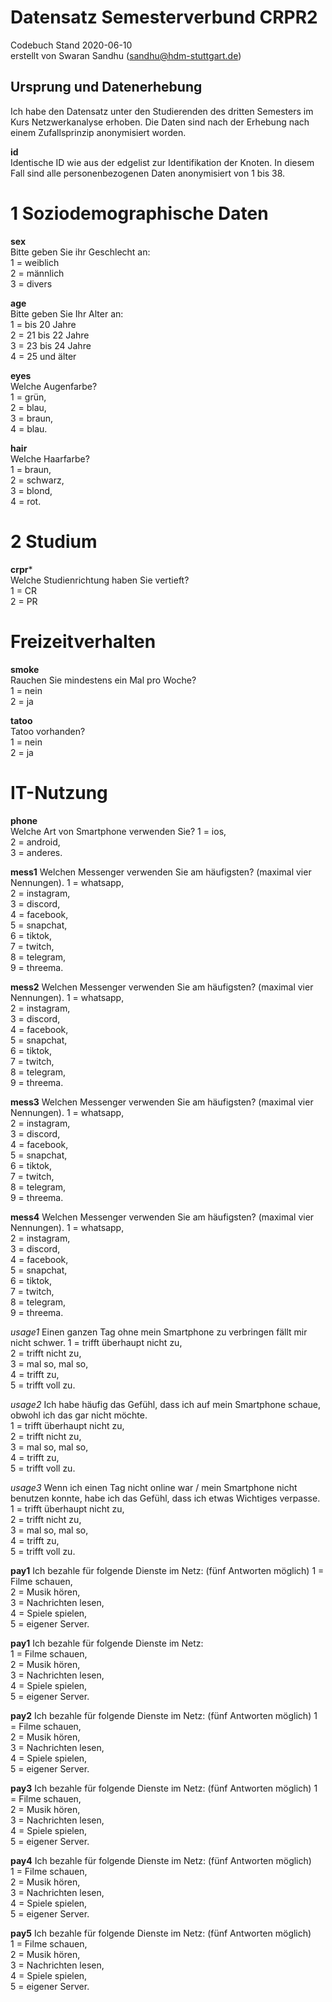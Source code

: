 # Datensatz Semesterverbund CRPR2 #
Codebuch Stand 2020-06-10  
erstellt von Swaran Sandhu (sandhu@hdm-stuttgart.de)


## Ursprung und Datenerhebung
Ich habe den Datensatz unter den Studierenden des dritten Semesters im Kurs Netzwerkanalyse erhoben. 
Die Daten sind nach der Erhebung nach einem Zufallsprinzip anonymisiert worden.

**id**  
Identische ID wie aus der edgelist zur Identifikation der Knoten. In diesem Fall sind alle personenbezogenen Daten anonymisiert von 1 bis 38.

# 1 Soziodemographische Daten

**sex**    
Bitte geben Sie ihr Geschlecht an:  
1 = weiblich  
2 = männlich  
3 = divers
  
**age**   
Bitte geben Sie Ihr Alter an:  
1 = bis 20 Jahre    
2 = 21 bis 22 Jahre    
3 = 23 bis 24 Jahre  
4 = 25 und älter  

**eyes**    
Welche Augenfarbe?    
1 = grün,   
2 = blau,   
3 = braun,   
4 = blau.     

**hair**  
Welche Haarfarbe?  
1 = braun,      
2 = schwarz,   
3 = blond,    
4 = rot.

# 2 Studium

**crpr***    
Welche Studienrichtung haben Sie vertieft?  
1 = CR  
2 = PR

# Freizeitverhalten

**smoke**    
Rauchen Sie mindestens ein Mal pro Woche?  
1 = nein   
2 = ja  
  
**tatoo**    
Tatoo vorhanden?   
1 = nein  
2 = ja  
  
# IT-Nutzung

**phone**  
Welche Art von Smartphone verwenden Sie?
1 = ios,  
2 = android,  
3 = anderes.  

**mess1**
Welchen Messenger verwenden Sie am häufigsten?
(maximal vier Nennungen).
1 = whatsapp,  
2 = instagram,    
3 = discord,  
4 = facebook,  
5 = snapchat,  
6 = tiktok,  
7 = twitch,  
8 = telegram,  
9 = threema.  

**mess2**
Welchen Messenger verwenden Sie am häufigsten?
(maximal vier Nennungen).
1 = whatsapp,  
2 = instagram,    
3 = discord,  
4 = facebook,  
5 = snapchat,  
6 = tiktok,  
7 = twitch,  
8 = telegram,  
9 = threema.  

**mess3**
Welchen Messenger verwenden Sie am häufigsten?
(maximal vier Nennungen).
1 = whatsapp,  
2 = instagram,    
3 = discord,  
4 = facebook,  
5 = snapchat,  
6 = tiktok,  
7 = twitch,  
8 = telegram,  
9 = threema. 

**mess4**
Welchen Messenger verwenden Sie am häufigsten?
(maximal vier Nennungen).
1 = whatsapp,  
2 = instagram,    
3 = discord,  
4 = facebook,  
5 = snapchat,  
6 = tiktok,  
7 = twitch,  
8 = telegram,  
9 = threema. 

*usage1*
Einen ganzen Tag ohne mein Smartphone zu verbringen fällt mir nicht schwer.
1 = trifft überhaupt nicht zu,  
2 = trifft nicht zu,  
3 = mal so, mal so,    
4 = trifft zu,  
5 = trifft voll zu.  

*usage2*
Ich habe häufig das Gefühl, dass ich auf mein Smartphone schaue, obwohl ich das gar nicht möchte.  
1 = trifft überhaupt nicht zu,  
2 = trifft nicht zu,  
3 = mal so, mal so,    
4 = trifft zu,  
5 = trifft voll zu.

*usage3*
Wenn ich einen Tag nicht online war / mein Smartphone nicht benutzen konnte, habe ich das Gefühl, dass ich etwas Wichtiges verpasse.   
1 = trifft überhaupt nicht zu,  
2 = trifft nicht zu,  
3 = mal so, mal so,    
4 = trifft zu,  
5 = trifft voll zu.

**pay1**
Ich bezahle für folgende Dienste im Netz: 
(fünf Antworten möglich) 
1 = Filme schauen,  
2 = Musik hören,  
3 = Nachrichten lesen,  
4 = Spiele spielen,  
5 = eigener Server.  

**pay1**
Ich bezahle für folgende Dienste im Netz:  
1 = Filme schauen,  
2 = Musik hören,  
3 = Nachrichten lesen,  
4 = Spiele spielen,  
5 = eigener Server. 

**pay2**
Ich bezahle für folgende Dienste im Netz: 
(fünf Antworten möglich) 
1 = Filme schauen,  
2 = Musik hören,  
3 = Nachrichten lesen,  
4 = Spiele spielen,  
5 = eigener Server. 

**pay3**
Ich bezahle für folgende Dienste im Netz: 
(fünf Antworten möglich) 
1 = Filme schauen,  
2 = Musik hören,  
3 = Nachrichten lesen,  
4 = Spiele spielen,  
5 = eigener Server. 

**pay4**
Ich bezahle für folgende Dienste im Netz: 
(fünf Antworten möglich)  
1 = Filme schauen,  
2 = Musik hören,  
3 = Nachrichten lesen,  
4 = Spiele spielen,  
5 = eigener Server. 

**pay5**
Ich bezahle für folgende Dienste im Netz: 
(fünf Antworten möglich)  
1 = Filme schauen,  
2 = Musik hören,  
3 = Nachrichten lesen,  
4 = Spiele spielen,  
5 = eigener Server. 


